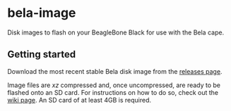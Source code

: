 # bela-image
Disk images to flash on your BeagleBone Black for use with the Bela cape.

## Getting started

Download the most recent stable Bela disk image from the [releases page](https://github.com/BelaPlatform/bela-image/releases).

Image files are *xz* compressed and, once uncompressed, are ready to be flashed onto an SD card.
For instructions on how to do so, check out the [wiki page](https://github.com/BelaPlatform/Bela/wiki/Manage-your-SD-card#flashing-the-bela-image).
An SD card of at least 4GB is required.
